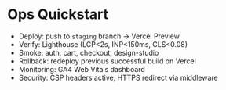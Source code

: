 # Ops Quickstart

- Deploy: push to `staging` branch → Vercel Preview
- Verify: Lighthouse (LCP<2s, INP<150ms, CLS<0.08)
- Smoke: auth, cart, checkout, design-studio
- Rollback: redeploy previous successful build on Vercel
- Monitoring: GA4 Web Vitals dashboard
- Security: CSP headers active, HTTPS redirect via middleware
